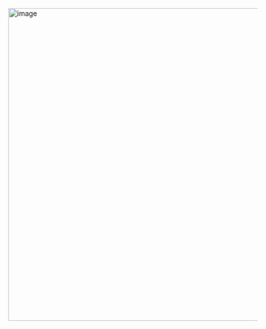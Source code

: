 <img width="631" alt="image" src="https://github.com/EYaan/Project/assets/81665544/7c95f520-0797-42e3-9fd2-322636136eea">
